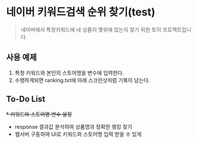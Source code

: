 # 네이버 키워드검색 순위 찾기(test)
> 네이버에서 특정키워드에 내 상품이 몇위에 있는지 찾기 위한 토이 프로젝트입니다.

## 사용 예제

1. 특정 키워드와 본인의 스토어명을 변수에 입력한다.
2. 수행하게되면 ranking.txt에 아래 스크린샷처럼 기록이 남는다.


## To-Do List
~~* 키워드와 스토어명 변수 설정~~
* response 결과값 분석하여 상품명과 정확한 랭킹 찾기
* 웹서버 구동하여 UI로 키워드와 스토어명 입력 받을 수 있게


